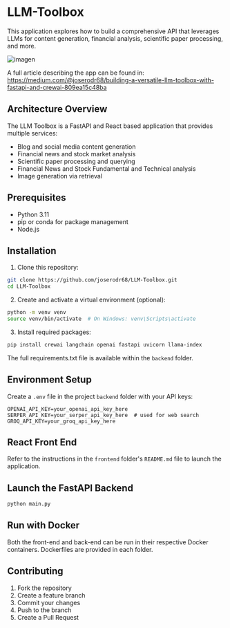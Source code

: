 # LLM-Toolbox

This application explores how to build a comprehensive API that leverages LLMs for content generation, financial analysis, scientific paper processing, and more. 

![imagen](https://github.com/user-attachments/assets/b0fa731c-b6e7-4c55-bcb7-b7883880377c)

A full article describing the app can be found in:
https://medium.com/@joserodr68/building-a-versatile-llm-toolbox-with-fastapi-and-crewai-809ea15c48ba

## Architecture Overview
The LLM Toolbox is a FastAPI and React based application that provides multiple services:
- Blog and social media content generation
- Financial news and stock market analysis
- Scientific paper processing and querying
- Financial News and Stock Fundamental and Technical analysis
- Image generation via retrieval


## Prerequisites

- Python 3.11
- pip or conda for package management
- Node.js 

## Installation

1. Clone this repository:
```bash
git clone https://github.com/joserodr68/LLM-Toolbox.git
cd LLM-Toolbox
```

2. Create and activate a virtual environment (optional):
```bash
python -m venv venv
source venv/bin/activate  # On Windows: venv\Scripts\activate
```

3. Install required packages:
```bash
pip install crewai langchain openai fastapi uvicorn llama-index
```
The full requirements.txt file is available within the `backend` folder.

## Environment Setup

Create a `.env` file in the project `backend` folder with your API keys:

```
OPENAI_API_KEY=your_openai_api_key_here
SERPER_API_KEY=your_serper_api_key_here  # used for web search
GROQ_API_KEY=your_groq_api_key_here
```

## React Front End

Refer to the instructions in the `frontend` folder's `README.md` file to launch the application.

## Launch the FastAPI Backend

```bash
python main.py
```
## Run with Docker

Both the front-end and back-end can be run in their respective Docker containers. Dockerfiles are provided in each folder.

## Contributing

1. Fork the repository
2. Create a feature branch
3. Commit your changes
4. Push to the branch
5. Create a Pull Request


